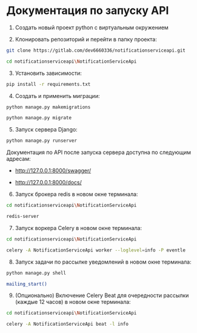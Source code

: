 # Документация по запуску API


1.	Создать новый проект python с виртуальным окружением

2.	Клонировать репозиторий и перейти в папку проекта:

```bash
git clone https://gitlab.com/dev6660336/notificationserviceapi.git
```
```bash
cd notificationserviceapi\NotificationServiceApi
```

3.	Установить зависимости:
```bash
pip install -r requirements.txt
```
4.	Создать и применить миграции:
```bash
python manage.py makemigrations
```
```bash
python manage.py migrate
```
5.	Запуск сервера Django:
```bash
python manage.py runserver
```
Документация по API после запуска сервера доступна по следующим адресам:

* http://127.0.0.1:8000/swagger/

* http://127.0.0.1:8000/docs/

6.	Запуск брокера redis в новом окне терминала:
```bash
cd notificationserviceapi\NotificationServiceApi
```
```bash
redis-server 
```
7.	Запуск воркера Celery в новом окне терминала:
```bash
cd notificationserviceapi\NotificationServiceApi
```
```bash
celery -A NotificationServiceApi worker --loglevel=info -P eventle
```
8.	Запуск задачи по рассылке уведомлений в новом окне терминала:
```bash
python manage.py shell
```
```bash
mailing_start()
```
9.	(Опционально) Включение Celery Beat для очередности рассылки (каждые 12 часов) в новом окне терминала:
```bash
cd notificationserviceapi\NotificationServiceApi
```
```bash
celery -A NotificationServiceApi beat -l info
```